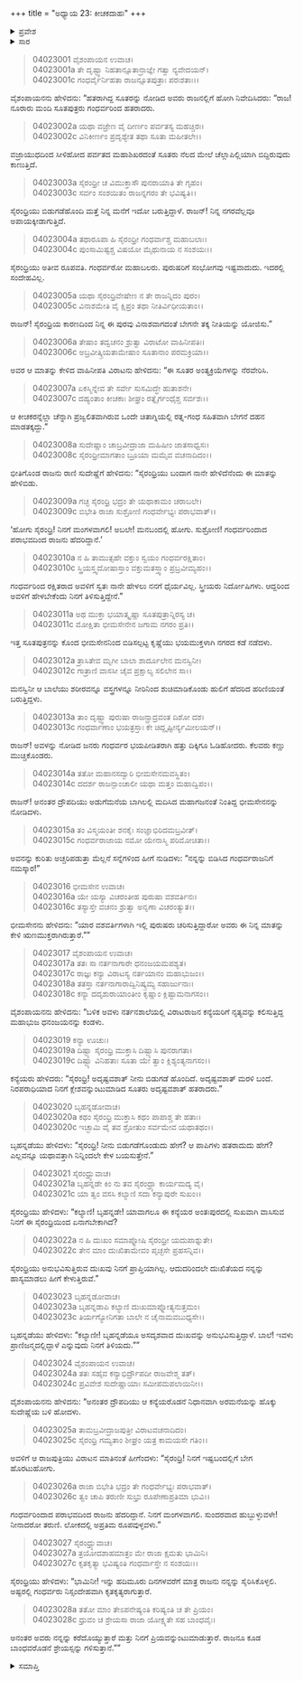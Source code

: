 +++
title = "ಅಧ್ಯಾಯ 23: ಕೀಚಕದಾಹಃ"
+++

<details><summary>ಪ್ರವೇಶ</summary>


।।   ಓಂ ಓಂ ನಮೋ ನಾರಾಯಣಾಯ।।   ಶ್ರೀ ವೇದವ್ಯಾಸಾಯ ನಮಃ ।।

ಶ್ರೀ ಕೃಷ್ಣದ್ವೈಪಾಯನ ವೇದವ್ಯಾಸ ವಿರಚಿತ  

**ಶ್ರೀ ಮಹಾಭಾರತ**

**ವಿರಾಟ ಪರ್ವ**

**ಕೀಚಕವಧ ಪರ್ವ**

**ಅಧ್ಯಾಯ 23**

</details>


<details><summary>ಸಾರ</summary>

ಕೀಚಕ-ಉಪಕೀಚಕರ ದೇಹಸಂಸ್ಕಾರಕ್ಕೆ ಅಪ್ಪಣೆಯನ್ನಿತ್ತು ವಿರಾಟನು ಸುದೇಷ್ಣೆಗೆ ಸೈರಂಧ್ರಿಯನ್ನು ಕಳುಹಿಸಬೇಕೆಂದು ಹೇಳುವುದು (1-10). ಭೀಮ ಮತ್ತು ಅರ್ಜುನರೊಂದಿಗೆ ದ್ರೌಪದಿಯ ಸಂವಾದ (11-23). ಬಿಟ್ಟುಹೋಗೆಂದು ಸುದೇಷ್ಣೆಯು ಹೇಳಲು ದ್ರೌಪದಿಯು ಹದಿಮೂರುದಿನಗಳ ಅವಕಾಶವನ್ನು ಕೇಳಿಕೊಳ್ಳುವುದು (24-28).

</details>


> 04023001 ವೈಶಂಪಾಯನ ಉವಾಚ।  
04023001a ತೇ ದೃಷ್ಟ್ವಾ ನಿಹತಾನ್ಸೂತಾನ್ರಾಜ್ಞೇ ಗತ್ವಾ ನ್ಯವೇದಯನ್।  
04023001c ಗಂಧರ್ವೈರ್ನಿಹತಾ ರಾಜನ್ಸೂತಪುತ್ರಾಃ ಪರಃಶತಾಃ।।

ವೈಶಂಪಾಯನನು ಹೇಳಿದನು: “ಹತರಾಗಿದ್ದ ಸೂತರನ್ನು ನೋಡಿದ ಅವರು ರಾಜನಲ್ಲಿಗೆ ಹೋಗಿ ನಿವೇದಿಸಿದರು: “ರಾಜ! ನೂರಾರು ಮಂದಿ ಸೂತಪುತ್ರರು ಗಂಧರ್ವರಿಂದ ಹತರಾದರು.

> 04023002a ಯಥಾ ವಜ್ರೇಣ ವೈ ದೀರ್ಣಂ ಪರ್ವತಸ್ಯ ಮಹಚ್ಚಿರಃ।  
04023002c ವಿನಿಕೀರ್ಣಂ ಪ್ರದೃಶ್ಯೇತ ತಥಾ ಸೂತಾ ಮಹೀತಲೇ।।

ವಜ್ರಾಯುಧದಿಂದ ಸೀಳಿಹೋದ ಪರ್ವತದ ಮಹಾಶಿಖರದಂತೆ ಸೂತರು ನೆಲದ ಮೇಲೆ ಚೆಲ್ಲಾಪಿಲ್ಲಿಯಾಗಿ ಬಿದ್ದಿರುವುದು ಕಾಣುತ್ತಿದೆ.

> 04023003a ಸೈರಂಧ್ರೀ ಚ ವಿಮುಕ್ತಾಸೌ ಪುನರಾಯಾತಿ ತೇ ಗೃಹಂ।  
04023003c ಸರ್ವಂ ಸಂಶಯಿತಂ ರಾಜನ್ನಗರಂ ತೇ ಭವಿಷ್ಯತಿ।।

ಸೈರಂಧ್ರಿಯು ಬಿಡುಗಡೆಹೊಂದಿ ಮತ್ತೆ ನಿನ್ನ ಮನೆಗೆ ಇದೋ ಬರುತ್ತಿದ್ದಾಳೆ. ರಾಜನ್! ನಿನ್ನ ನಗರವೆಲ್ಲವೂ ಅಪಾಯಕ್ಕೀಡಾಗುತ್ತಿದೆ.

> 04023004a ತಥಾರೂಪಾ ಹಿ ಸೈರಂಧ್ರೀ ಗಂಧರ್ವಾಶ್ಚ ಮಹಾಬಲಾಃ।  
04023004c ಪುಂಸಾಮಿಷ್ಟಶ್ಚ ವಿಷಯೋ ಮೈಥುನಾಯ ನ ಸಂಶಯಃ।।

ಸೈರಂಧ್ರಿಯು ಅತೀವ ರೂಪವತಿ. ಗಂಧರ್ವರೋ ಮಹಾಬಲರು. ಪುರುಷರಿಗೆ ಸಂಭೋಗವು ಇಷ್ಟವಾದುದು. ಇದರಲ್ಲಿ ಸಂದೇಹವಿಲ್ಲ.

> 04023005a ಯಥಾ ಸೈರಂಧ್ರಿವೇಷೇಣ ನ ತೇ ರಾಜನ್ನಿದಂ ಪುರಂ।  
04023005c ವಿನಾಶಮೇತಿ ವೈ ಕ್ಷಿಪ್ರಂ ತಥಾ ನೀತಿರ್ವಿಧೀಯತಾಂ।।

ರಾಜನ್! ಸೈರಂಧ್ರಿಯ ಕಾರಣದಿಂದ ನಿನ್ನ ಈ ಪುರವು ವಿನಾಶವಾಗದಂತೆ ಬೇಗನೇ ತಕ್ಕ ನೀತಿಯನ್ನು ಯೋಜಿಸು.”

> 04023006a ತೇಷಾಂ ತದ್ವಚನಂ ಶ್ರುತ್ವಾ ವಿರಾಟೋ ವಾಹಿನೀಪತಿಃ।  
04023006c ಅಬ್ರವೀತ್ಕ್ರಿಯತಾಮೇಷಾಂ ಸೂತಾನಾಂ ಪರಮಕ್ರಿಯಾ।।

ಅವರ ಆ ಮಾತನ್ನು ಕೇಳಿದ ವಾಹಿನೀಪತಿ ವಿರಾಟನು ಹೇಳಿದನು: “ಈ ಸೂತರ ಅಂತ್ಯಕ್ರಿಯೆಗಳನ್ನು ನೆರವೇರಿಸಿ.

> 04023007a ಏಕಸ್ಮಿನ್ನೇವ ತೇ ಸರ್ವೇ ಸುಸಮಿದ್ಧೇ ಹುತಾಶನೇ।   
04023007c ದಹ್ಯಂತಾಂ ಕೀಚಕಾಃ ಶೀಘ್ರಂ ರತ್ನೈರ್ಗಂಧೈಶ್ಚ ಸರ್ವಶಃ।।

ಆ ಕೀಚಕರನ್ನೆಲ್ಲಾ ಚೆನ್ನಾಗಿ ಪ್ರಜ್ವಲಿತವಾಗಿರುವ ಒಂದೇ ಚಿತಾಗ್ನಿಯಲ್ಲಿ ರತ್ನ-ಗಂಧ ಸಹಿತವಾಗಿ ಬೇಗನೆ ದಹನ ಮಾಡತಕ್ಕದ್ದು.”

> 04023008a ಸುದೇಷ್ಣಾಂ ಚಾಬ್ರವೀದ್ರಾಜಾ ಮಹಿಷೀಂ ಜಾತಸಾಧ್ವಸಃ।  
04023008c ಸೈರಂಧ್ರೀಮಾಗತಾಂ ಬ್ರೂಯಾ ಮಮೈವ ವಚನಾದಿದಂ।।

ಭೀತಿಗೊಂಡ ರಾಜನು ರಾಣಿ ಸುದೇಷ್ಣೆಗೆ ಹೇಳಿದನು: “ಸೈರಂಧ್ರಿಯು ಬಂದಾಗ ನಾನೇ ಹೇಳಿದೆನೆಂದು ಈ ಮಾತನ್ನು ಹೇಳಿಬಿಡು.

> 04023009a ಗಚ್ಛ ಸೈರಂಧ್ರಿ ಭದ್ರಂ ತೇ ಯಥಾಕಾಮಂ ಚರಾಬಲೇ।  
04023009c ಬಿಭೇತಿ ರಾಜಾ ಸುಶ್ರೋಣಿ ಗಂಧರ್ವೇಭ್ಯಃ ಪರಾಭವಾತ್।।

‘ಹೋಗು ಸೈರಂಧ್ರಿ! ನಿನಗೆ ಮಂಗಳವಾಗಲಿ! ಅಬಲೇ! ಮನಬಂದಲ್ಲಿ ಹೋಗು. ಸುಶ್ರೋಣಿ! ಗಂಧರ್ವರಿಂದಾದ ಪರಾಭವದಿಂದ ರಾಜನು ಹೆದರಿದ್ದಾನೆ.’

> 04023010a ನ ಹಿ ತಾಮುತ್ಸಹೇ ವಕ್ತುಂ ಸ್ವಯಂ ಗಂಧರ್ವರಕ್ಷಿತಾಂ।  
04023010c ಸ್ತ್ರಿಯಸ್ತ್ವದೋಷಾಸ್ತಾಂ ವಕ್ತುಮತಸ್ತ್ವಾಂ ಪ್ರಬ್ರವೀಮ್ಯಹಂ।।

ಗಂಧರ್ವರಿಂದ ರಕ್ಷಿತರಾದ ಅವಳಿಗೆ ಸ್ವತಃ ನಾನೇ ಹೇಳಲು ನನಗೆ ಧೈರ್ಯವಿಲ್ಲ. ಸ್ತ್ರೀಯರು ನಿರ್ದೋಷಿಗಳು. ಆದ್ದರಿಂದ ಅವಳಿಗೆ ಹೇಳಬೇಕೆಂದು ನಿನಗೆ ತಿಳಿಸುತ್ತಿದ್ದೇನೆ.”

> 04023011a ಅಥ ಮುಕ್ತಾ ಭಯಾತ್ಕೃಷ್ಣಾ ಸೂತಪುತ್ರಾನ್ನಿರಸ್ಯ ಚ।  
04023011c ಮೋಕ್ಷಿತಾ ಭೀಮಸೇನೇನ ಜಗಾಮ ನಗರಂ ಪ್ರತಿ।।

ಇತ್ತ ಸೂತಪುತ್ರನನ್ನು ಕೊಂದ ಭೀಮಸೇನನಿಂದ ಬಿಡಿಸಲ್ಪಟ್ಟ ಕೃಷ್ಣೆಯು ಭಯಮುಕ್ತಳಾಗಿ ನಗರದ ಕಡೆ ನಡೆದಳು.

> 04023012a ತ್ರಾಸಿತೇವ ಮೃಗೀ ಬಾಲಾ ಶಾರ್ದೂಲೇನ ಮನಸ್ವಿನೀ।  
04023012c ಗಾತ್ರಾಣಿ ವಾಸಸೀ ಚೈವ ಪ್ರಕ್ಷಾಲ್ಯ ಸಲಿಲೇನ ಸಾ।।

ಮನಸ್ವಿನೀ ಆ ಬಾಲೆಯು ಶರೀರವನ್ನೂ ವಸ್ತ್ರಗಳನ್ನೂ ನೀರಿನಿಂದ ಶುಚಿಮಾಡಿಕೊಂಡು ಹುಲಿಗೆ ಹೆದರಿದ ಹರಿಣಿಯಂತೆ ಬರುತ್ತಿದ್ದಳು.

> 04023013a ತಾಂ ದೃಷ್ಟ್ವಾ ಪುರುಷಾ ರಾಜನ್ಪ್ರಾದ್ರವಂತ ದಿಶೋ ದಶ।  
04023013c ಗಂಧರ್ವಾಣಾಂ ಭಯತ್ರಸ್ತಾಃ ಕೇ ಚಿದ್ದೃಷ್ಟೀರ್ನ್ಯಮೀಲಯನ್।।

ರಾಜನ್! ಅವಳನ್ನು ನೋಡಿದ ಜನರು ಗಂಧರ್ವರ ಭಯಪೀಡಿತರಾಗಿ ಹತ್ತು ದಿಕ್ಕಿಗೂ ಓಡಿಹೋದರು. ಕೆಲವರು ಕಣ್ಣು ಮುಚ್ಚಿಕೊಂಡರು.

> 04023014a ತತೋ ಮಹಾನಸದ್ವಾರಿ ಭೀಮಸೇನಮವಸ್ಥಿತಂ।  
04023014c ದದರ್ಶ ರಾಜನ್ಪಾಂಚಾಲೀ ಯಥಾ ಮತ್ತಂ ಮಹಾದ್ವಿಪಂ।।

ರಾಜನ್! ಅನಂತರ ದ್ರೌಪದಿಯು ಅಡುಗೆಮನೆಯ ಬಾಗಿಲಲ್ಲಿ ಮದಿಸಿದ ಮಹಾಗಜನಂತೆ ನಿಂತಿದ್ದ ಭೀಮಸೇನನನ್ನು ನೋಡಿದಳು.

> 04023015a ತಂ ವಿಸ್ಮಯಂತೀ ಶನಕೈಃ ಸಂಜ್ಞಾಭಿರಿದಮಬ್ರವೀತ್।  
04023015c ಗಂಧರ್ವರಾಜಾಯ ನಮೋ ಯೇನಾಸ್ಮಿ ಪರಿಮೋಚಿತಾ।।

ಅವನನ್ನು ಕುರಿತು ಅಚ್ಚರಿಪಡುತ್ತಾ ಮೆಲ್ಲನೆ ಸನ್ನೆಗಳಿಂದ ಹೀಗೆ ನುಡಿದಳು: “ನನ್ನನ್ನು ಬಿಡಿಸಿದ ಗಂಧರ್ವರಾಜನಿಗೆ ನಮಸ್ಕಾರ!”

> 04023016 ಭೀಮಸೇನ ಉವಾಚ।  
04023016a ಯೇ ಯಸ್ಯಾ ವಿಚರಂತೀಹ ಪುರುಷಾ ವಶವರ್ತಿನಃ।  
04023016c ತಸ್ಯಾಸ್ತೇ ವಚನಂ ಶ್ರುತ್ವಾ ಅನೃಣಾ ವಿಚರಂತ್ಯುತ।।

ಭೀಮಸೇನನು ಹೇಳಿದನು: “ಯಾರ ವಶವರ್ತಿಗಳಾಗಿ ಇಲ್ಲಿ ಪುರುಷರು ಚರಿಸುತ್ತಿದ್ದಾರೋ ಅವರು ಈ ನಿನ್ನ ಮಾತನ್ನು ಕೇಳಿ ಋಣಮುಕ್ತರಾಗಿರುತ್ತಾರೆ.””

> 04023017 ವೈಶಂಪಾಯನ ಉವಾಚ।  
04023017a ತತಃ ಸಾ ನರ್ತನಾಗಾರೇ ಧನಂಜಯಮಪಶ್ಯತ।  
04023017c ರಾಜ್ಞಃ ಕನ್ಯಾ ವಿರಾಟಸ್ಯ ನರ್ತಯಾನಂ ಮಹಾಭುಜಂ।।  
04023018a ತತಸ್ತಾ ನರ್ತನಾಗಾರಾದ್ವಿನಿಷ್ಕ್ರಮ್ಯ ಸಹಾರ್ಜುನಾಃ।  
04023018c ಕನ್ಯಾ ದದೃಶುರಾಯಾಂತೀಂ ಕೃಷ್ಣಾಂ ಕ್ಲಿಷ್ಟಾಮನಾಗಸಂ।।

ವೈಶಂಪಾಯನನು ಹೇಳಿದನು: “ಬಳಿಕ ಅವಳು ನರ್ತನಶಾಲೆಯಲ್ಲಿ ವಿರಾಟರಾಜನ ಕನ್ಯೆಯರಿಗೆ ನೃತ್ಯವನ್ನು ಕಲಿಸುತ್ತಿದ್ದ ಮಹಾಭುಜ ಧನಂಜಯನನ್ನು ಕಂಡಳು.

> 04023019 ಕನ್ಯಾ ಊಚುಃ।  
04023019a ದಿಷ್ಟ್ಯಾ ಸೈರಂಧ್ರಿ ಮುಕ್ತಾಸಿ ದಿಷ್ಟ್ಯಾಸಿ ಪುನರಾಗತಾ।  
04023019c ದಿಷ್ಟ್ಯಾ ವಿನಿಹತಾಃ ಸೂತಾ ಯೇ ತ್ವಾಂ ಕ್ಲಿಶ್ಯಂತ್ಯನಾಗಸಂ।।

ಕನ್ಯೆಯರು ಹೇಳಿದರು: “ಸೈರಂಧ್ರಿ! ಅದೃಷ್ಟವಶಾತ್ ನೀನು ಬಿಡುಗಡೆ ಹೊಂದಿದೆ. ಅದೃಷ್ಟವಶಾತ್ ಮರಳಿ ಬಂದೆ. ನಿರಪರಾಧಿಯಾದ ನಿನಗೆ ಕ್ಲೇಶವನ್ನುಂಟುಮಾಡಿದ ಸೂತರು ಅದೃಷ್ಟವಶಾತ್ ಹತರಾದರು.”

> 04023020 ಬೃಹನ್ನಡೋವಾಚ।  
04023020a ಕಥಂ ಸೈರಂಧ್ರಿ ಮುಕ್ತಾಸಿ ಕಥಂ ಪಾಪಾಶ್ಚ ತೇ ಹತಾಃ।  
04023020c ಇಚ್ಛಾಮಿ ವೈ ತವ ಶ್ರೋತುಂ ಸರ್ವಮೇವ ಯಥಾತಥಂ।।

ಬೃಹನ್ನಡೆಯು ಹೇಳಿದಳು: “ಸೈರಂಧ್ರಿ! ನೀನು ಬಿಡುಗಡೆಗೊಂಡುದು ಹೇಗೆ? ಆ ಪಾಪಿಗಳು ಹತರಾದುದು ಹೇಗೆ? ಎಲ್ಲವನ್ನೂ ಯಥಾವತ್ತಾಗಿ ನಿನ್ನಿಂದಲೇ ಕೇಳ ಬಯಸುತ್ತೇನೆ.”

> 04023021 ಸೈರಂಧ್ರ್ಯುವಾಚ।  
04023021a ಬೃಹನ್ನಡೇ ಕಿಂ ನು ತವ ಸೈರಂಧ್ರ್ಯಾ ಕಾರ್ಯಮದ್ಯ ವೈ।  
04023021c ಯಾ ತ್ವಂ ವಸಸಿ ಕಲ್ಯಾಣಿ ಸದಾ ಕನ್ಯಾಪುರೇ ಸುಖಂ।।

ಸೈರಂಧ್ರಿಯು ಹೇಳಿದಳು: “ಕಲ್ಯಾಣಿ! ಬೃಹನ್ನಡೇ! ಯಾವಾಗಲೂ ಈ ಕನ್ಯೆಯರ ಅಂತಃಪುರದಲ್ಲಿ ಸುಖವಾಗಿ ವಾಸಿಸುವ ನಿನಗೆ ಈ ಸೈರಂಧ್ರಿಯಿಂದ ಏನಾಗಬೇಕಾಗಿದೆ?

> 04023022a ನ ಹಿ ದುಃಖಂ ಸಮಾಪ್ನೋಷಿ ಸೈರಂಧ್ರೀ ಯದುಪಾಶ್ನುತೇ।   
04023022c ತೇನ ಮಾಂ ದುಃಖಿತಾಮೇವಂ ಪೃಚ್ಛಸೇ ಪ್ರಹಸನ್ನಿವ।।

ಸೈರಂಧ್ರಿಯು ಅನುಭವಿಸುತ್ತಿರುವ ದುಃಖವು ನಿನಗೆ ಪ್ರಾಪ್ತಿಯಾಗಿಲ್ಲ. ಆದುದರಿಂದಲೇ ದುಃಖಿತೆಯದ ನನ್ನನ್ನು ಹಾಸ್ಯಮಾಡಲು ಹೀಗೆ ಕೇಳುತ್ತಿರುವೆ.”

> 04023023 ಬೃಹನ್ನಡೋವಾಚ।   
04023023a ಬೃಹನ್ನಡಾಪಿ ಕಲ್ಯಾಣಿ ದುಃಖಮಾಪ್ನೋತ್ಯನುತ್ತಮಂ।  
04023023c ತಿರ್ಯಗ್ಯೋನಿಗತಾ ಬಾಲೇ ನ ಚೈನಾಮವಬುಧ್ಯಸೇ।।

ಬೃಹನ್ನಡೆಯು ಹೇಳಿದಳು: “ಕಲ್ಯಾಣೀ! ಬೃಹನ್ನಡೆಯೂ ಅಸದೃಶವಾದ ದುಃಖವನ್ನು ಅನುಭವಿಸುತ್ತಿದ್ದಾಳೆ. ಬಾಲೆ! ಇವಳು ಪ್ರಾಣಿಜನ್ಮದಲ್ಲಿದ್ದಾಳೆ ಎನ್ನುವುದು ನಿನಗೆ ತಿಳಿಯದು.””

> 04023024 ವೈಶಂಪಾಯನ ಉವಾಚ।  
04023024a ತತಃ ಸಹೈವ ಕನ್ಯಾಭಿರ್ದ್ರೌಪದೀ ರಾಜವೇಶ್ಮ ತತ್।  
04023024c ಪ್ರವಿವೇಶ ಸುದೇಷ್ಣಾಯಾಃ ಸಮೀಪಮಪಲಾಯಿನೀ।।

ವೈಶಂಪಾಯನನು ಹೇಳಿದನು: “ಅನಂತರ ದ್ರೌಪದಿಯು ಆ ಕನ್ಯೆಯರೊಡನೆ ನಿಧಾನವಾಗಿ ಅರಮನೆಯನ್ನು ಹೊಕ್ಕು ಸುದೇಷ್ಣೆಯ ಬಳಿ ಹೋದಳು.

> 04023025a ತಾಮಬ್ರವೀದ್ರಾಜಪುತ್ರೀ ವಿರಾಟವಚನಾದಿದಂ।  
04023025c ಸೈರಂಧ್ರಿ ಗಮ್ಯತಾಂ ಶೀಘ್ರಂ ಯತ್ರ ಕಾಮಯಸೇ ಗತಿಂ।।

ಅವಳಿಗೆ ಆ ರಾಜಪುತ್ರಿಯು ವಿರಾಟನ ಮಾತಿನಂತೆ ಹೀಗೆಂದಳು: “ಸೈರಂಧ್ರಿ! ನಿನಗೆ ಇಷ್ಟಬಂದಲ್ಲಿಗೆ ಬೇಗ ಹೊರಟುಹೋಗು.

> 04023026a ರಾಜಾ ಬಿಭೇತಿ ಭದ್ರಂ ತೇ ಗಂಧರ್ವೇಭ್ಯಃ ಪರಾಭವಾತ್।   
04023026c ತ್ವಂ ಚಾಪಿ ತರುಣೀ ಸುಭ್ರು ರೂಪೇಣಾಪ್ರತಿಮಾ ಭುವಿ।।

ಗಂಧರ್ವರಿಂದಾದ ಪರಾಭವದಿಂದ ರಾಜನು ಹೆದರಿದ್ದಾನೆ. ನಿನಗೆ ಮಂಗಳವಾಗಲಿ. ಸುಂದರವಾದ ಹುಬ್ಬುಳ್ಳುವಳೇ! ನೀನಾದರೋ ತರುಣಿ. ಲೋಕದಲ್ಲಿ ಅಪ್ರತಿಮ ರೂಪವುಳ್ಳವಳು.”

> 04023027 ಸೈರಂಧ್ರ್ಯುವಾಚ।   
04023027a ತ್ರಯೋದಶಾಹಮಾತ್ರಂ ಮೇ ರಾಜಾ ಕ್ಷಮತು ಭಾಮಿನಿ।  
04023027c ಕೃತಕೃತ್ಯಾ ಭವಿಷ್ಯಂತಿ ಗಂಧರ್ವಾಸ್ತೇ ನ ಸಂಶಯಃ।।

ಸೈರಂಧ್ರಿಯು ಹೇಳಿದಳು: “ಭಾಮಿನೀ! ಇನ್ನು ಹದಿಮೂರು ದಿನಗಳವರೆಗೆ ಮಾತ್ರ ರಾಜನು ನನ್ನನ್ನು ಸೈರಿಸಿಕೊಳ್ಳಲಿ. ಅಷ್ಟರಲ್ಲಿ ಗಂಧರ್ವರು ನಿಸ್ಸಂದೇಹವಾಗಿ ಕೃತಕೃತ್ಯರಾಗುತ್ತಾರೆ.

> 04023028a ತತೋ ಮಾಂ ತೇಽಪನೇಷ್ಯಂತಿ ಕರಿಷ್ಯಂತಿ ಚ ತೇ ಪ್ರಿಯಂ।  
04023028c ಧ್ರುವಂ ಚ ಶ್ರೇಯಸಾ ರಾಜಾ ಯೋಕ್ಷ್ಯತೇ ಸಹ ಬಾಂಧವೈಃ।

ಅನಂತರ ಅವರು ನನ್ನನ್ನು ಕರೆದೊಯ್ಯುತ್ತಾರೆ ಮತ್ತು ನಿನಗೆ ಪ್ರಿಯವನ್ನುಂಟುಮಾಡುತ್ತಾರೆ. ರಾಜನೂ ಕೂಡ ಬಾಂಧವರೊಡನೆ ಶ್ರೇಯಸ್ಸನ್ನು ಗಳಿಸುತ್ತಾನೆ.””


<details><summary>ಸಮಾಪ್ತಿ</summary>


ಇತಿ ಶ್ರೀ ಮಹಾಭಾರತೇ ವಿರಾಟಪರ್ವಣಿ ಕೀಚಕವಧಪರ್ವಣಿ ಕೀಚಕದಾಹೇ ತ್ರಯೋವಿಂಶೋಽಧ್ಯಾಯಃ ।  
ಇದು ಶ್ರೀ ಮಹಾಭಾರತದಲ್ಲಿ ವಿರಾಟಪರ್ವದಲ್ಲಿ ಕೀಚಕವಧಪರ್ವದಲ್ಲಿ ಕೀಚಕದಾಹದಲ್ಲಿ ಇಪ್ಪತ್ಮೂರನೆಯ ಅಧ್ಯಾಯವು.
ಇತಿ ಶ್ರೀ ಮಹಾಭಾರತೇ ವಿರಾಟಪರ್ವಣಿ ಕೀಚಕವಧಪರ್ವಃ।  
ಇದು ಶ್ರೀ ಮಹಾಭಾರತದಲ್ಲಿ ವಿರಾಟಪರ್ವದಲ್ಲಿ ಕೀಚಕವಧಪರ್ವವು
ಇದೂವರೆಗಿನ ಒಟ್ಟು ಮಹಾಪರ್ವಗಳು-3/18, ಉಪಪರ್ವಗಳು-46/100, ಅಧ್ಯಾಯಗಳು-619/1995, ಶ್ಲೋಕಗಳು-20529/73784.


</details>
